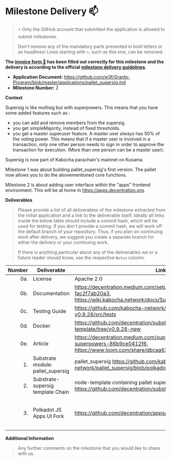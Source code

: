 # Milestone Delivery :mailbox:

> ⚡ Only the GitHub account that submitted the application is allowed to submit milestones. 
> 
> Don't remove any of the mandatory parts presented in bold letters or as headlines! Lines starting with `>`, such as this one, can be removed.

**The [invoice form :pencil:](https://docs.google.com/forms/d/e/1FAIpQLSfmNYaoCgrxyhzgoKQ0ynQvnNRoTmgApz9NrMp-hd8mhIiO0A/viewform) has been filled out correctly for this milestone and the delivery is according to the official [milestone delivery guidelines](https://github.com/w3f/Grants-Program/blob/master/docs/milestone-deliverables-guidelines.md).**  

* **Application Document:** https://github.com/w3f/Grants-Program/blob/master/applications/pallet_supersig.md
* **Milestone Number:** 2

**Context** 

Supersig is like multisig but with superpowers. This means that you have some added features such as :

- you can add and remove members from the supersig.
- you get simpleMajority, instead of fixed thresholds. 
- you get a master superuser feature. A master user always has 50% of the voting power. This means that if a master user is involved in a transaction, only one other person needs to sign in order to approve the transaction for execution. (More than one person can be a master user). 

Supersig is now part of Kabocha parachain's mainnet on Kusama. 

Milestone 1 was about building pallet_supersig's first version. The pallet now allows you to do the abovementioned core functions. 

Milestone 2 is about adding user interface within the "apps" frontend environment. This will be at home in https://apps.decentration.org. 

**Deliverables**
> Please provide a list of all deliverables of the milestone extracted from the initial application and a link to the deliverable itself. Ideally all links inside the below table should include a commit hash, which will be used for testing. If you don't provide a commit hash, we will work off the default branch of your repository. Thus, if you plan on continuing work after delivery, we suggest you create a separate branch for either the delivery or your continuing work. 
> 
> If there is anything particular about any of the deliverables we or a future reader should know, use the respective `Notes` column.

| Number | Deliverable | Link | Notes |
| -----: | ----------- | ------------- | ---------- | 
| 0a. | License | Apache 2.0  |  | |
| 0b. | Documentation | https://decentration.medium.com/setup-for-testing-supersig-ui-m2-fac2f7ab20a3, https://wiki.kabocha.network/docs/Supersig/introduction | 2 links |
| 0c. | Testing Guide | https://github.com/kabocha-network/pallet_supersig/tree/polkadot-v0.9.28/src/tests | cargo test `INSERT FILENAME` |
| 0d. | Docker |  https://github.com/decentration/substrate-supersig-template/tree/v0.9.28-new | |
| 0e. | Article  | https://decentration.medium.com/supersig-like-multisig-but-with-superpowers-86b9ce0412f6,   https://www.loom.com/share/dbcaa6319b1a4644aacb709aa0e38783 | Article and video for reviewers |
| 1. | Substrate module: pallet_supersig |  pallet_supersig https://github.com/kabocha-network/pallet_supersig/blob/polkadot-v0.9.28/src/lib.rs | |
| 2. | Substrate-supersig template Chain | node-template containing pallet supersig and rpc functions https://github.com/decentration/substrate-supersig-template | |
| 3. | Polkadot JS Apps UI Fork | https://github.com/decentration/apps/tree/page-supersig-m2  | be sure to follow this guide with simple steps to install everything https://decentration.medium.com/setup-for-testing-supersig-ui-m2-fac2f7ab20a3 | |

**Additional Information**
> Any further comments on the milestone that you would like to share with us.
